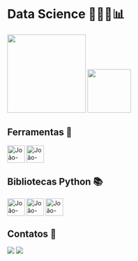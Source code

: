 # Data Science 👨🏻‍💻📊

<div>
  <img height='180cm' src='https://github-readme-stats.vercel.app/api?username=joaolucas&theme=dark&show_icons=true'>
  <img height='100cm' src='https://github-readme-stats.vercel.app/api/top-langs/?username=joaolucasparada&theme=dark&hide_progress=true'>
</div>

## Ferramentas 🧰

<div style="display: inline_block">
  <img align='center' alt='João-SQL' hight='30' width='40' src="https://cdn.jsdelivr.net/gh/devicons/devicon@latest/icons/microsoftsqlserver/microsoftsqlserver-original-wordmark.svg">
  <img align='center' alt='João-Python' hight='30' width='40' src="https://cdn.jsdelivr.net/gh/devicons/devicon@latest/icons/python/python-original.svg">
  
</div>

## Bibliotecas Python 📚

<div style="display: inline_block">
  <img align='center' alt='João-Pandas' hight='30' width='40' src="https://cdn.jsdelivr.net/gh/devicons/devicon@latest/icons/pandas/pandas-original-wordmark.svg">
  <img align='center' alt='João-Plotly' hight='30' width='40' src="https://cdn.jsdelivr.net/gh/devicons/devicon@latest/icons/plotly/plotly-original-wordmark.svg">
  <img align='center' alt='João-Streamlit' hight='30' width='40' src="https://cdn.jsdelivr.net/gh/devicons/devicon@latest/icons/streamlit/streamlit-plain-wordmark.svg">
  
</div>

## Contatos 📱
<div>
  <a href= "https://www.linkedin.com/in/joaolucasparada/"><img src="https://img.shields.io/badge/LinkedIn-0077B5?style=for-the-badge&logo=linkedin&logoColor=white"></a>
  <a href= "mailto:jlpsparada@gmail.com"><img src="https://img.shields.io/badge/Gmail-D14836?style=for-the-badge&logo=gmail&logoColor=white"></a>
</div>
